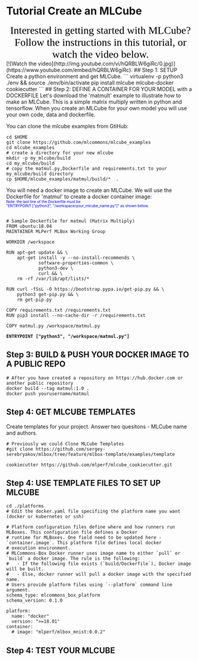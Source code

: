 # Tutorial Create an MLCube 
<div style="text-align:center"><span style="color:black; font-family:Georgia; font-size:2em;">Interested in getting started with MLCube? Follow the instructions in this tutorial, or watch the video below.</span></div>
[![Watch the video](http://img.youtube.com/vi/hQRBLW6giRc/0.jpg)](https://www.youtube.com/embed/hQRBLW6giRc).  
## Step 1: SETUP   
Create a python environment and get MLCube.
```
virtualenv -p python3 ./env && source ./env/bin/activate
pip install mlcube mlcube-docker cookiecutter 
```
## Step 2: DEFINE A CONTAINER FOR YOUR MODEL with a DOCKERFILE  
Let's download the 'matmult' example to illustrate how to make an MLCube. This is a simple matrix multiply written in python and tensorflow. 
When you create an MLCube for your own model you will use your own code, data and dockerfile.
 
You can clone the mlcube examples from GtiHub:
```
cd $HOME
git clone https://github.com/mlcommons/mlcube_examples
cd mlcube_examples
# create a directory for your new mlcube
mkdir -p my_mlcube/build 
cd my_mlcube/build
# copy the matmul.py,Dockerfile and requirements.txt to your my_mlcube/build directory
cp $HOME/mlcube_examples/matmul/build/*  . 

```
You will need a docker image to create an MLCube.  We will use the Dockerfile for 'matmul' to create a docker container image:   
<sub><sup><span style="color:blue">Note: the last line of the Dockerfile must be    
"ENTRYPOINT ["python3", "/workspace/your_mlcube_name.py"]" as shown below.</span></sup></sub> 
<pre><code> 
# Sample Dockerfile for matmul (Matrix Multiply)
FROM ubuntu:18.04
MAINTAINER MLPerf MLBox Working Group

WORKDIR /workspace

RUN apt-get update && \
    apt-get install -y --no-install-recommends \
            software-properties-common \
            python3-dev \
            curl && \
    rm -rf /var/lib/apt/lists/*

RUN curl -fSsL -O https://bootstrap.pypa.io/get-pip.py && \
    python3 get-pip.py && \
    rm get-pip.py

COPY requirements.txt /requirements.txt
RUN pip3 install --no-cache-dir -r /requirements.txt

COPY matmul.py /workspace/matmul.py

<strong>ENTRYPOINT ["python3", "/workspace/matmul.py"]</strong>
</code></pre>
## Step 3: BUILD & PUSH YOUR DOCKER IMAGE TO A PUBLIC REPO 
```
# After you have created a repository on https://hub.docker.com or another public repository 
docker build --tag matmul:1.0 .
docker push yourusername/matmul 
```
## Step 4: GET MLCUBE TEMPLATES
Create templates for your project.  Answer two quesitons - MLCube name and authors.
```  
# Previously we could Clone MLCube Templates
#git clone https://github.com/sergey-serebryakov/mlbox/tree/feature/mlbox-template/examples/template 

cookiecutter https://github.com/mlperf/mlcube_cookiecutter.git
```
## Step 4: USE TEMPLATE FILES TO SET UP MLCUBE
```
cd ./platforms
# Edit the docker.yaml file specifiing the platform name you want (docker or kubernetes or ssh)
```  
```
# Platform configuration files define where and how runners run MLBoxes. This configuration file defines a Docker
# runtime for MLBoxes. One field need to be updated here - `container.image`. This platform file defines local docker
# execution environment.
# MLCommons-Box Docker runner uses image name to either `pull` or `build` a docker image. The rule is the following:
#   - If the following file exists (`build/Dockerfile`), Docker image will be built.
#   - Else, docker runner will pull a docker image with the specified name.
# Users provide platform files using `--platform` command line argument.
schema_type: mlcommons_box_platform
schema_version: 0.1.0

platform:
  name: "docker"
  version: ">=18.01"
container:
  # image: "mlperf/mlbox_mnist:0.0.2"
```
## Step 4: TEST YOUR MLCUBE
